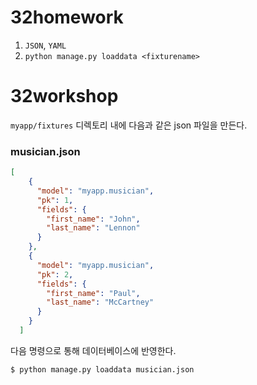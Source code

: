 # 32homework

1. `JSON`, `YAML`
2. `python manage.py loaddata <fixturename>`



# 32workshop

`myapp/fixtures` 디렉토리 내에 다음과 같은 json 파일을 만든다.

### musician.json

```json
[
    {
      "model": "myapp.musician",
      "pk": 1,
      "fields": {
        "first_name": "John",
        "last_name": "Lennon"
      }
    },
    {
      "model": "myapp.musician",
      "pk": 2,
      "fields": {
        "first_name": "Paul",
        "last_name": "McCartney"
      }
    }
  ]
```

다음 명령으로 통해 데이터베이스에 반영한다.

`$ python manage.py loaddata musician.json`

